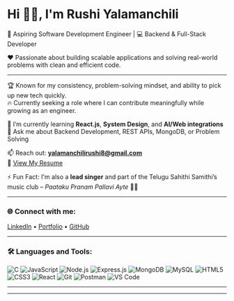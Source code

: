 # Hi 👋🏻, I'm Rushi Yalamanchili  
🎯 Aspiring Software Development Engineer | 💻 Backend & Full-Stack Developer  

❤ Passionate about building scalable applications and solving real-world problems with clean and efficient code.

---

🏆 Known for my consistency, problem-solving mindset, and ability to pick up new tech quickly.  
🔥 Currently seeking a role where I can contribute meaningfully while growing as an engineer.

🌱 I’m currently learning **React.js**, **System Design**, and **AI/Web integrations**  
💬 Ask me about Backend Development, REST APIs, MongoDB, or Problem Solving

📫 Reach out: **yalamanchilirushi8@gmail.com**  
📄 [View My Resume](https://drive.google.com/file/d/1MEwCb7q9kJtt6ARn64LrwdANx54BNjgw/view?usp=sharing)

⚡ Fun Fact: I'm also a **lead singer** and part of the Telugu Sahithi Samithi’s music club – *Paataku Pranam Pallavi Ayte* 🎤🎶

---

### 🌐 Connect with me:
[LinkedIn](https://www.linkedin.com/in/rushiyalamanchili/) • [Portfolio](#) • [GitHub](https://github.com/rushi-341)

---

### 🛠️ Languages and Tools:
![C](https://img.shields.io/badge/C-00599C?style=flat&logo=c&logoColor=white)
![JavaScript](https://img.shields.io/badge/JavaScript-F7DF1E?style=flat&logo=javascript&logoColor=black)
![Node.js](https://img.shields.io/badge/Node.js-339933?style=flat&logo=nodedotjs&logoColor=white)
![Express.js](https://img.shields.io/badge/Express.js-000000?style=flat&logo=express&logoColor=white)
![MongoDB](https://img.shields.io/badge/MongoDB-47A248?style=flat&logo=mongodb&logoColor=white)
![MySQL](https://img.shields.io/badge/MySQL-4479A1?style=flat&logo=mysql&logoColor=white)
![HTML5](https://img.shields.io/badge/HTML5-E34F26?style=flat&logo=html5&logoColor=white)
![CSS3](https://img.shields.io/badge/CSS3-1572B6?style=flat&logo=css3&logoColor=white)
![React](https://img.shields.io/badge/React-61DAFB?style=flat&logo=react&logoColor=black)
![Git](https://img.shields.io/badge/Git-F05032?style=flat&logo=git&logoColor=white)
![Postman](https://img.shields.io/badge/Postman-FF6C37?style=flat&logo=postman&logoColor=white)
![VS Code](https://img.shields.io/badge/VSCode-007ACC?style=flat&logo=visual-studio-code&logoColor=white)

---
---


